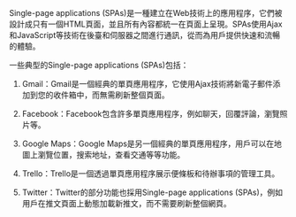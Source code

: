 

Single-page applications (SPAs)是一種建立在Web技術上的應用程序，它們被設計成只有一個HTML頁面，並且所有內容都統一在頁面上呈現。SPAs使用Ajax和JavaScript等技術在後臺和伺服器之間進行通訊，從而為用戶提供快速和流暢的體驗。

一些典型的Single-page applications (SPAs)包括：

1. Gmail：Gmail是一個經典的單頁應用程序，它使用Ajax技術將新電子郵件添加到您的收件箱中，而無需刷新整個頁面。

2. Facebook：Facebook包含許多單頁應用程序，例如聊天，回覆評論，瀏覽照片等。

3. Google Maps：Google Maps是另一個經典的單頁應用程序，用戶可以在地圖上瀏覽位置，搜索地址，查看交通等等功能。

4. Trello：Trello是一個透過單頁應用程序展示便條板和待辦事項的管理工具。

5. Twitter：Twitter的部分功能也採用Single-page applications (SPAs)，例如用戶在推文頁面上動態加載新推文，而不需要刷新整個網頁。